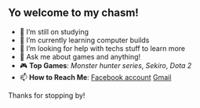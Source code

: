 ## Yo welcome to my chasm!

<!--
**wanderingallen/wanderingallen** is a ✨ _special_ ✨ repository because its `README.md` (this file) appears on your GitHub profile.
-->

- 🔭 I’m still on studying
- 🌱 I’m currently learning computer builds
- 🤔 I’m looking for help with techs stuff to learn more
- 💬 Ask me about games and anything!
- 🎮 **Top Games**: *Monster hunter series*, *Sekiro*, *Dota 2*
- 📫 **How to Reach Me**: [Facebook account](https://web.facebook.com/hikris.canete/)  [Gmail](alankiller207@gmail.com)

Thanks for stopping by!
